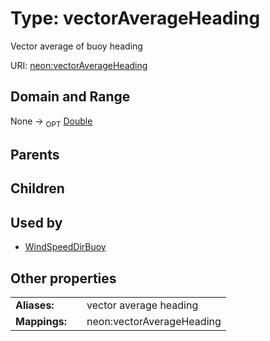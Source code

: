 
# Type: vectorAverageHeading


Vector average of buoy heading

URI: [neon:vectorAverageHeading](https://data.neonscience.org/vectorAverageHeading)


## Domain and Range

None ->  <sub>OPT</sub> [Double](types/Double.md)

## Parents


## Children


## Used by

 * [WindSpeedDirBuoy](WindSpeedDirBuoy.md)

## Other properties

|  |  |  |
| --- | --- | --- |
| **Aliases:** | | vector average heading |
| **Mappings:** | | neon:vectorAverageHeading |

